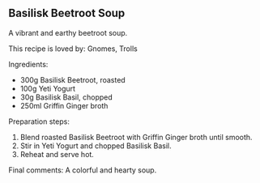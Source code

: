 ## Basilisk Beetroot Soup

A vibrant and earthy beetroot soup.

This recipe is loved by: Gnomes, Trolls

Ingredients:

* 300g Basilisk Beetroot, roasted
* 100g Yeti Yogurt
* 30g Basilisk Basil, chopped
* 250ml Griffin Ginger broth

Preparation steps:

1. Blend roasted Basilisk Beetroot with Griffin Ginger broth until smooth.
2. Stir in Yeti Yogurt and chopped Basilisk Basil.
3. Reheat and serve hot.

Final comments: A colorful and hearty soup.

